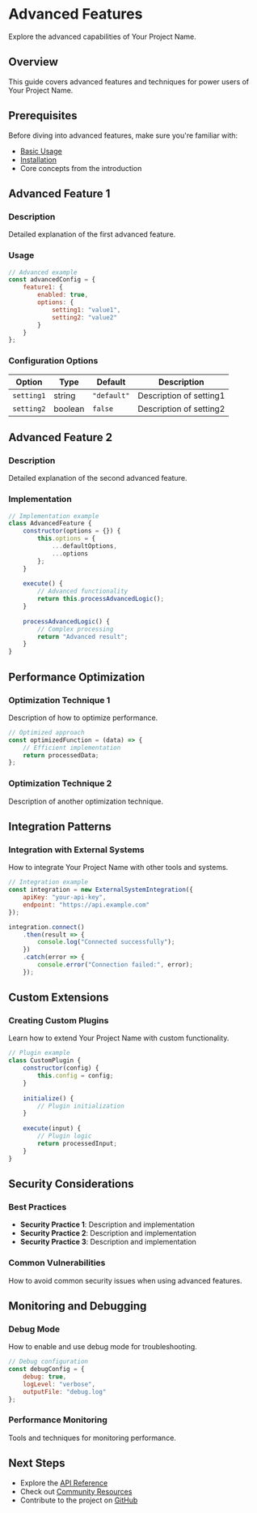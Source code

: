 # Advanced Features

Explore the advanced capabilities of Your Project Name.

## Overview

This guide covers advanced features and techniques for power users of Your Project Name.

## Prerequisites

Before diving into advanced features, make sure you're familiar with:
- [Basic Usage](basic-usage.md)
- [Installation](../installation.md)
- Core concepts from the introduction

## Advanced Feature 1

### Description

Detailed explanation of the first advanced feature.

### Usage

```javascript
// Advanced example
const advancedConfig = {
    feature1: {
        enabled: true,
        options: {
            setting1: "value1",
            setting2: "value2"
        }
    }
};
```

### Configuration Options

| Option | Type | Default | Description |
|--------|------|---------|-------------|
| `setting1` | string | `"default"` | Description of setting1 |
| `setting2` | boolean | `false` | Description of setting2 |

## Advanced Feature 2

### Description

Detailed explanation of the second advanced feature.

### Implementation

```javascript
// Implementation example
class AdvancedFeature {
    constructor(options = {}) {
        this.options = {
            ...defaultOptions,
            ...options
        };
    }
    
    execute() {
        // Advanced functionality
        return this.processAdvancedLogic();
    }
    
    processAdvancedLogic() {
        // Complex processing
        return "Advanced result";
    }
}
```

## Performance Optimization

### Optimization Technique 1

Description of how to optimize performance.

```javascript
// Optimized approach
const optimizedFunction = (data) => {
    // Efficient implementation
    return processedData;
};
```

### Optimization Technique 2

Description of another optimization technique.

## Integration Patterns

### Integration with External Systems

How to integrate Your Project Name with other tools and systems.

```javascript
// Integration example
const integration = new ExternalSystemIntegration({
    apiKey: "your-api-key",
    endpoint: "https://api.example.com"
});

integration.connect()
    .then(result => {
        console.log("Connected successfully");
    })
    .catch(error => {
        console.error("Connection failed:", error);
    });
```

## Custom Extensions

### Creating Custom Plugins

Learn how to extend Your Project Name with custom functionality.

```javascript
// Plugin example
class CustomPlugin {
    constructor(config) {
        this.config = config;
    }
    
    initialize() {
        // Plugin initialization
    }
    
    execute(input) {
        // Plugin logic
        return processedInput;
    }
}
```

## Security Considerations

### Best Practices

- **Security Practice 1**: Description and implementation
- **Security Practice 2**: Description and implementation
- **Security Practice 3**: Description and implementation

### Common Vulnerabilities

How to avoid common security issues when using advanced features.

## Monitoring and Debugging

### Debug Mode

How to enable and use debug mode for troubleshooting.

```javascript
// Debug configuration
const debugConfig = {
    debug: true,
    logLevel: "verbose",
    outputFile: "debug.log"
};
```

### Performance Monitoring

Tools and techniques for monitoring performance.

## Next Steps

- Explore the [API Reference](../api/overview.md)
- Check out [Community Resources](../community/)
- Contribute to the project on [GitHub](https://github.com/yourusername/yourproject)